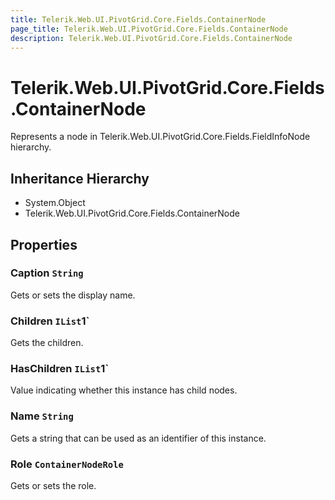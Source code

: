 ```yaml
---
title: Telerik.Web.UI.PivotGrid.Core.Fields.ContainerNode
page_title: Telerik.Web.UI.PivotGrid.Core.Fields.ContainerNode
description: Telerik.Web.UI.PivotGrid.Core.Fields.ContainerNode
---
```


# Telerik.Web.UI.PivotGrid.Core.Fields.ContainerNode

Represents a node in Telerik.Web.UI.PivotGrid.Core.Fields.FieldInfoNode hierarchy.

## Inheritance Hierarchy

* System.Object
* Telerik.Web.UI.PivotGrid.Core.Fields.ContainerNode

## Properties

###  Caption `String`

Gets or sets the display name.

###  Children `IList`1`

Gets the children.

###  HasChildren `IList`1`

Value indicating whether this instance has child nodes.

###  Name `String`

Gets a string that can be used as an identifier of this instance.

###  Role `ContainerNodeRole`

Gets or sets the role.

